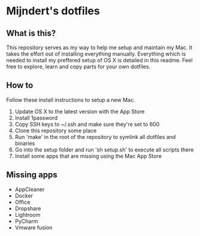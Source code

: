 # Mijndert's dotfiles

## What is this?

This repository serves as my way to help me setup and maintain my Mac. It takes the effort out of installing everything manually. Everything which is needed to install my preffered setup of OS X is detailed in this readme. Feel free to explore, learn and copy parts for your own dotfiles.

## How to

Follow these install instructions to setup a new Mac.

1. Update OS X to the latest version with the App Store
2. Install 1password
3. Copy SSH keys to ~/.ssh and make sure they're set to 600
4. Clone this repository some place
5. Run 'make' in the root of the repository to symlink all dotfiles and binaries
6. Go into the setup folder and run 'sh setup.sh' to execute all scripts there
7. Install some apps that are missing using the Mac App Store

## Missing apps

- AppCleaner
- Docker
- Office
- Dropshare
- Lightroom
- PyCharm
- Vmware fusion
